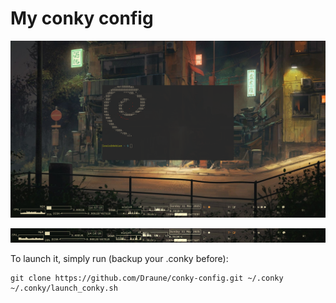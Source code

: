 # My conky config

![desktop_image_with_conky](https://github.com/Draune/conky-config/blob/master/screenshots/desktop_and_conky.png)

![conky_image](https://github.com/Draune/conky-config/blob/master/screenshots/conky.png)

To launch it, simply run (backup your .conky before):

``` shell
git clone https://github.com/Draune/conky-config.git ~/.conky
~/.conky/launch_conky.sh
```
